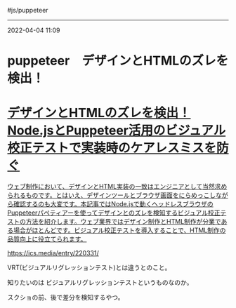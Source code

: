 #js/puppeteer 

---
2022-04-04  11:09

# puppeteer　デザインとHTMLのズレを検出！


<div class="rich-link-card-container"><a class="rich-link-card" href="https://ics.media/entry/220331/" target="_blank">
	<div class="rich-link-image-container">
		<div class="rich-link-image" style="background-image: url('https://ics.media/entry/220331/images/eyecatch.jpg')">
	</div>
	</div>
	<div class="rich-link-card-text">
		<h1 class="rich-link-card-title">デザインとHTMLのズレを検出！ Node.jsとPuppeteer活用のビジュアル校正テストで実装時のケアレスミスを防ぐ</h1>
		<p class="rich-link-card-description">
		ウェブ制作において、デザインとHTML実装の一致はエンジニアとして当然求められるものです。とはいえ、デザインツールとブラウザ画面をにらめっこしながら確認するのも大変です。本記事ではNode.jsで動くヘッドレスブラウザのPuppeteerパペティアーを使ってデザインとのズレを検知するビジュアル校正テストの方法を紹介します。ウェブ業界ではデザイン制作とHTML制作が分業である場合がほとんどです。ビジュアル校正テストを導入することで、HTML制作の品質向上に役立てられます。
		</p>
		<p class="rich-link-href">
		https://ics.media/entry/220331/
		</p>
	</div>
</a></div>

VRT(ビジュアルリグレッションテスト)とは違うとのこと。

知りたいのは ビジュアルリグレッションテストというものなのか。

スクショの前、後で差分を検知するやつ。

